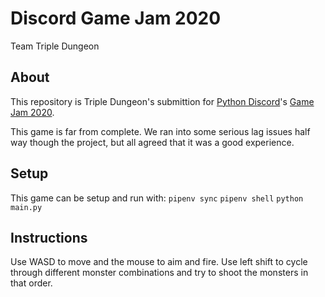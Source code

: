 # Discord Game Jam 2020

Team Triple Dungeon

## About

This repository is Triple Dungeon's submittion for [Python Discord](https://pythondiscord.com/)'s [Game Jam 2020](https://pythondiscord.com/pages/events/game-jam-2020/). 

This game is far from complete. We ran into some serious lag issues half way though the project, but all agreed that it was a good experience.

## Setup
This game can be setup and run with:
`pipenv sync`
`pipenv shell`
`python main.py`

## Instructions
Use WASD to move and the mouse to aim and fire.
Use left shift to cycle through different monster combinations and try to shoot the monsters in that order.
